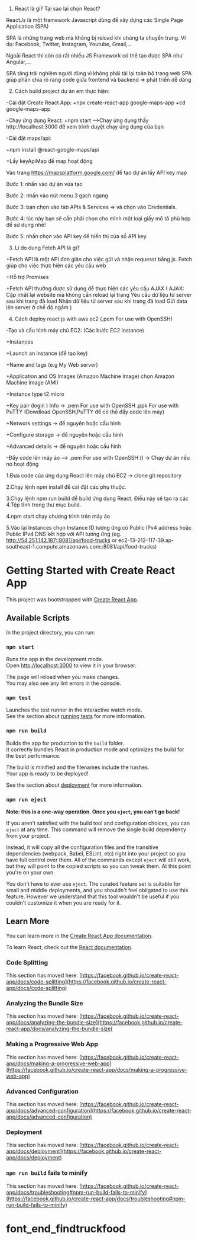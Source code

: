 1. React là gì? Tại sao lại chọn React?

ReactJs là một framework Javascript dùng để xây dựng các Single Page Application (SPA)

SPA là những trang web mà không bị reload khi chúng ta chuyển trang. Ví dụ: Facebook, Twitter, Instagram, Youtube, Gmail,...

Ngoài React thì còn có rất nhiều JS Framework có thể tạo được SPA như Angular,...

SPA tăng trải nghiệm người dùng vì không phải tải lại toàn bộ trang web
SPA giúp phân chia rõ ràng code giữa frontend và backend => phát triển dễ dàng

2. Cách build project dự án em thực hiện:

-Cài đặt Create React App:
+npx create-react-app google-maps-app
+cd google-maps-app

-Chạy ứng dụng React:
+npm start
-->Chạy ứng dụng thấy http://localhost:3000 để xem trình duyệt chạy ứng dụng của bạn

-Cài đặt maps/api:

+npm install @react-google-maps/api

+Lấy keyApiMap để map hoạt động

Vào trang https://mapsplatform.google.com/ để tạo dự án lấy API key map

Bước 1: nhấn vào dự án vừa tạo

Bước 2: nhấn vào nút menu 3 gạch ngang

Bước 3: bạn chọn vào tab APIs & Services => và chọn vào Credentials.

Bước 4: lúc này bạn sẽ cần phải chọn cho mình một loại giấy mô tả phù hợp để sử dụng nhé!

Bước 5: nhấn chọn vào API key để hiển thị cửa sổ API key.

3.  Lí do dung Fetch API là gì?

+Fetch API là một API đơn giản cho việc gửi và nhận requesst bằng js. Fetch giúp cho việc thực hiện các yêu cầu web

+Hỗ trợ Promises

+Fetch API thường được sử dụng để thực hiện các yêu cầu AJAX
( AJAX:
Cập nhật lại website mà không cần reload lại trang
Yêu cầu dữ liệu từ server sau khi trang đã load
Nhận dữ liệu từ server sau khi trang đã load
Gửi data lên server ở chế độ ngầm
)

4.  Cách deploy react js with aws ec2 (.pem For use with OpenSSH)

-Tạo và cấu hình máy chủ EC2:
(Các bước EC2 instance)

+Instances

+Launch an instance (để tạo key)

+Name and tags (e.g My Web server)

+Application and OS Images (Amazon Machine Image) chọn Amazon Machine Image (AMI)  

+Instance type t2.micro

+Key pair (login ) Info -> .pem For use with OpenSSH
.ppk For use with PuTTY
(Dowdload OpenSSH,PuTTY để có thể đẩy code lên máy)

+Network settings -> để nguyên hoặc cấu hình

+Configure storage -> để nguyên hoặc cấu hình

+Advanced details -> để nguyên hoặc cấu hình

-Đẩy code lên máy ảo --> .pem For use with OpenSSH () -> Chạy dự án nếu nó hoạt động

1.Đưa code của ứng dụng React lên máy chủ EC2 -> clone git repository

2.Chạy lệnh npm install để cài đặt các phụ thuộc.

3.Chạy lệnh npm run build để build ứng dụng React. Điều này sẽ tạo ra các 4.Tệp tĩnh trong thư mục build.

4.npm start chạy chương trình trên máy ảo

5.Vào lại Instances chọn Instance ID tương ứng có Public IPv4 address hoặc Public IPv4 DNS kết hợp với API tương ứng
(eg. http://54.251.142.187::8081/api/food-trucks or
ec2-13-212-117-39.ap-southeast-1.compute.amazonaws.com::8081/api/food-trucks)

# Getting Started with Create React App

This project was bootstrapped with [Create React App](https://github.com/facebook/create-react-app).

## Available Scripts

In the project directory, you can run:

### `npm start`

Runs the app in the development mode.\
Open [http://localhost:3000](http://localhost:3000) to view it in your browser.

The page will reload when you make changes.\
You may also see any lint errors in the console.

### `npm test`

Launches the test runner in the interactive watch mode.\
See the section about [running tests](https://facebook.github.io/create-react-app/docs/running-tests) for more information.

### `npm run build`

Builds the app for production to the `build` folder.\
It correctly bundles React in production mode and optimizes the build for the best performance.

The build is minified and the filenames include the hashes.\
Your app is ready to be deployed!

See the section about [deployment](https://facebook.github.io/create-react-app/docs/deployment) for more information.

### `npm run eject`

**Note: this is a one-way operation. Once you `eject`, you can't go back!**

If you aren't satisfied with the build tool and configuration choices, you can `eject` at any time. This command will remove the single build dependency from your project.

Instead, it will copy all the configuration files and the transitive dependencies (webpack, Babel, ESLint, etc) right into your project so you have full control over them. All of the commands except `eject` will still work, but they will point to the copied scripts so you can tweak them. At this point you're on your own.

You don't have to ever use `eject`. The curated feature set is suitable for small and middle deployments, and you shouldn't feel obligated to use this feature. However we understand that this tool wouldn't be useful if you couldn't customize it when you are ready for it.

## Learn More

You can learn more in the [Create React App documentation](https://facebook.github.io/create-react-app/docs/getting-started).

To learn React, check out the [React documentation](https://reactjs.org/).

### Code Splitting

This section has moved here: [https://facebook.github.io/create-react-app/docs/code-splitting](https://facebook.github.io/create-react-app/docs/code-splitting)

### Analyzing the Bundle Size

This section has moved here: [https://facebook.github.io/create-react-app/docs/analyzing-the-bundle-size](https://facebook.github.io/create-react-app/docs/analyzing-the-bundle-size)

### Making a Progressive Web App

This section has moved here: [https://facebook.github.io/create-react-app/docs/making-a-progressive-web-app](https://facebook.github.io/create-react-app/docs/making-a-progressive-web-app)

### Advanced Configuration

This section has moved here: [https://facebook.github.io/create-react-app/docs/advanced-configuration](https://facebook.github.io/create-react-app/docs/advanced-configuration)

### Deployment

This section has moved here: [https://facebook.github.io/create-react-app/docs/deployment](https://facebook.github.io/create-react-app/docs/deployment)

### `npm run build` fails to minify

This section has moved here: [https://facebook.github.io/create-react-app/docs/troubleshooting#npm-run-build-fails-to-minify](https://facebook.github.io/create-react-app/docs/troubleshooting#npm-run-build-fails-to-minify)

# font_end_findtruckfood
